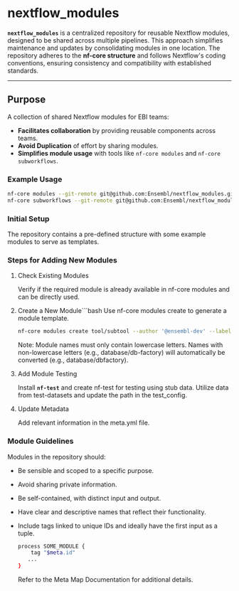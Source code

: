 # nextflow_modules

**`nextflow_modules`** is a centralized repository for reusable Nextflow modules, designed to be shared across multiple pipelines. This approach simplifies maintenance and updates by consolidating modules in one location. The repository adheres to the **nf-core structure** and follows Nextflow's coding conventions, ensuring consistency and compatibility with established standards.

---

## Purpose

A collection of shared Nextflow modules for EBI teams:  
- **Facilitates collaboration** by providing reusable components across teams.  
- **Avoid Duplication** of effort by sharing modules.
- **Simplifies module usage** with tools like `nf-core modules` and `nf-core subworkflows`.  

### Example Usage
```bash
nf-core modules --git-remote git@github.com:Ensembl/nextflow_modules.git install tool/subtool
nf-core subworkflows --git-remote git@github.com:Ensembl/nextflow_modules.git install tool/subtool
```

### Initial Setup
The repository contains a pre-defined structure with some example modules to serve as templates.

### Steps for Adding New Modules
1. Check Existing Modules
   
	Verify if the required module is already available in nf-core modules and can be directly used.

1. Create a New Module```bash
Use nf-core modules create to generate a module template.

	```bash
	nf-core modules create tool/subtool --author '@ensembl-dev' --label process_low --meta
	```

	Note: Module names must only contain lowercase letters. Names with non-lowercase letters (e.g., database/db-factory) will automatically be converted (e.g., database/dbfactory).

1. Add Module Testing
   
	Install **`nf-test`** and create nf-test for testing using stub data.
Utilize data from test-datasets and update the path in the test_config.

1. Update Metadata
   
	Add relevant information in the meta.yml file.

### Module Guidelines
Modules in the repository should:

- Be sensible and scoped to a specific purpose.
- Avoid sharing private information.
- Be self-contained, with distinct input and output.
- Have clear and descriptive names that reflect their functionality.
- Include tags linked to unique IDs and ideally have the first input as a tuple.

	```bash
	process SOME_MODULE {
    	tag "$meta.id"
 	   ...
	}
	```
	Refer to the Meta Map Documentation for additional details.
